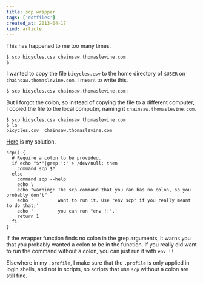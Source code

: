 ```yaml
---
title: scp wrapper
tags: ['dotfiles']
created_at: 2013-04-17
kind: article
---
```


This has happened to me too many times.

    $ scp bicycles.csv chainsaw.thomaslevine.com
    $

I wanted to copy the file `bicycles.csv` to the home directory of `$USER` on
`chainsaw.thomaslevine.com`. I meant to write this.

    $ scp bicycles.csv chainsaw.thomaslevine.com:

But I forgot the colon, so instead of copying the file to a different computer,
I copied the file to the local computer, naming it `chainsaw.thomaslevine.com`.

    $ scp bicycles.csv chainsaw.thomaslevine.com
    $ ls
    bicycles.csv  chainsaw.thomaslevine.com

[Here](https://github.com/tlevine/.prophyl-teh-awesum/blob/master/source/scp) is my solution.

    scp() {
      # Require a colon to be provided.
      if echo "$*"|grep ':' > /dev/null; then
        command scp $*
      else
        command scp --help
        echo \ 
        echo "warning: The scp command that you ran has no colon, so you probably don't"
        echo '         want to run it. Use "env scp" if you really meant to do that;'
        echo '         you can run "env !!".'
        return 1
      fi
    }

If the wrapper function finds no colon in the grep arguments, it warns you that
you probably wanted a colon to be in the function. If you really did want to
run the command without a colon, you can just run it with `env !!`.

Elsewhere in my `.profile`, I make sure that the `.profile` is only applied in
login shells, and not in scripts, so scripts that use `scp` without a colon
are still fine.
